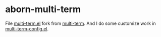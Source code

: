 # aborn-multi-term
File [multi-term.el](./multi-term.el) fork from [multi-term](https://www.emacswiki.org/emacs/download/multi-term.el). 
And I do some customize work in [multi-term-config.el](./multi-term-config.el).


